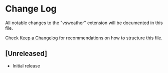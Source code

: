 # Change Log

All notable changes to the "vsweather" extension will be documented in this file.

Check [Keep a Changelog](http://keepachangelog.com/) for recommendations on how to structure this file.

## [Unreleased]

- Initial release
